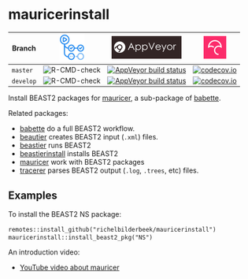 # mauricerinstall

Branch   |[![GitHub Actions logo](man/figures/GitHubActions.png)](https://github.com/richelbilderbeek/mauricerinstall/actions)|[![AppVeyor logo](man/figures/AppVeyor.png)](https://ci.appveyor.com/project/richelbilderbeek/mauricerinstall/)                                                                                          |[![Codecov logo](man/figures/Codecov.png)](https://www.codecov.io)
---------|--------------------------------------------------------------------------------------------------------------------|---------------------------------------------------------------------------------------------------------------------------------------------------------------------------------------------------------|----------------------------------------------------------------------------------------------------------------------------------------------------------------------------------
`master` |![R-CMD-check](https://github.com/richelbilderbeek/mauricerinstall/workflows/R-CMD-check/badge.svg?branch=master)   |[![AppVeyor build status](https://ci.appveyor.com/api/projects/status/github/richelbilderbeek/mauricerinstall?branch=master&svg=true)](https://ci.appveyor.com/project/richelbilderbeek/mauricerinstall) |[![codecov.io](https://codecov.io/github/richelbilderbeek/mauricerinstall/coverage.svg?branch=master)](https://codecov.io/github/richelbilderbeek/mauricerinstall/branch/master)
`develop`|![R-CMD-check](https://github.com/richelbilderbeek/mauricerinstall/workflows/R-CMD-check/badge.svg?branch=develop)  |[![AppVeyor build status](https://ci.appveyor.com/api/projects/status/github/richelbilderbeek/mauricerinstall?branch=develop&svg=true)](https://ci.appveyor.com/project/richelbilderbeek/mauricerinstall)|[![codecov.io](https://codecov.io/github/richelbilderbeek/mauricerinstall/coverage.svg?branch=develop)](https://codecov.io/github/richelbilderbeek/mauricerinstall/branch/develop)

Install BEAST2 packages for [mauricer](https://github.com/ropensci/mauricer), 
a sub-package of [babette](https://github.com/ropensci/babette).

Related packages:

 * [babette](https://github.com/ropensci/babette) do a full BEAST2 workflow.
 * [beautier](https://github.com/ropensci/beautier) creates BEAST2 input (`.xml`) files.
 * [beastier](https://github.com/ropensci/beastier) runs BEAST2
 * [beastierinstall](https://github.com/richelbilderbeek/beastierinstall) installs BEAST2
 * [mauricer](https://github.com/ropensci/mauricer) work with BEAST2 packages
 * [tracerer](https://github.com/ropensci/tracerer) parses BEAST2 output (`.log`, `.trees`, etc) files.

## Examples

To install the BEAST2 NS package:

```
remotes::install_github("richelbilderbeek/mauricerinstall")
mauricerinstall::install_beast2_pkg("NS")
```

An introduction video:

 * [YouTube video about mauricer](https://youtu.be/Yk737gorcrw)


